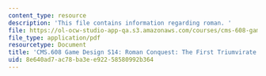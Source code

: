 ```yaml
---
content_type: resource
description: 'This file contains information regarding roman. '
file: https://ol-ocw-studio-app-qa.s3.amazonaws.com/courses/cms-608-game-design-spring-2014/8e640ad7ac78ba3ee92258580992b364_MITCMS_608S14_Roman.pdf
file_type: application/pdf
resourcetype: Document
title: 'CMS.608 Game Design S14: Roman Conquest: The First Triumvirate'
uid: 8e640ad7-ac78-ba3e-e922-58580992b364
---
```

